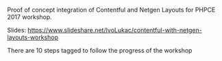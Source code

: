 Proof of concept integration of Contentful and Netgen Layouts for PHPCE 2017 workshop.

Slides: https://www.slideshare.net/IvoLukac/contentful-with-netgen-layouts-workshop

There are 10 steps tagged to follow the progress of the workshop
